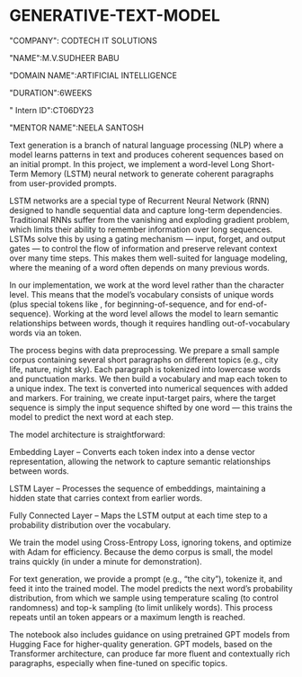 # GENERATIVE-TEXT-MODEL

"COMPANY": CODTECH IT SOLUTIONS

"NAME":M.V.SUDHEER BABU

"DOMAIN NAME":ARTIFICIAL INTELLIGENCE

"DURATION":6WEEKS

" Intern ID":CT06DY23

"MENTOR NAME":NEELA SANTOSH

Text generation is a branch of natural language processing (NLP) where a model learns patterns in text and produces coherent sequences based on an initial prompt. In this project, we implement a word-level Long Short-Term Memory (LSTM) neural network to generate coherent paragraphs from user-provided prompts.

LSTM networks are a special type of Recurrent Neural Network (RNN) designed to handle sequential data and capture long-term dependencies. Traditional RNNs suffer from the vanishing and exploding gradient problem, which limits their ability to remember information over long sequences. LSTMs solve this by using a gating mechanism — input, forget, and output gates — to control the flow of information and preserve relevant context over many time steps. This makes them well-suited for language modeling, where the meaning of a word often depends on many previous words.

In our implementation, we work at the word level rather than the character level. This means that the model’s vocabulary consists of unique words (plus special tokens like <pad>, <bos> for beginning-of-sequence, and <eos> for end-of-sequence). Working at the word level allows the model to learn semantic relationships between words, though it requires handling out-of-vocabulary words via an <unk> token.

The process begins with data preprocessing. We prepare a small sample corpus containing several short paragraphs on different topics (e.g., city life, nature, night sky). Each paragraph is tokenized into lowercase words and punctuation marks. We then build a vocabulary and map each token to a unique index. The text is converted into numerical sequences with added <bos> and <eos> markers. For training, we create input-target pairs, where the target sequence is simply the input sequence shifted by one word — this trains the model to predict the next word at each step.

The model architecture is straightforward:

Embedding Layer – Converts each token index into a dense vector representation, allowing the network to capture semantic relationships between words.

LSTM Layer – Processes the sequence of embeddings, maintaining a hidden state that carries context from earlier words.

Fully Connected Layer – Maps the LSTM output at each time step to a probability distribution over the vocabulary.

We train the model using Cross-Entropy Loss, ignoring <pad> tokens, and optimize with Adam for efficiency. Because the demo corpus is small, the model trains quickly (in under a minute for demonstration).

For text generation, we provide a prompt (e.g., “the city”), tokenize it, and feed it into the trained model. The model predicts the next word’s probability distribution, from which we sample using temperature scaling (to control randomness) and top-k sampling (to limit unlikely words). This process repeats until an <eos> token appears or a maximum length is reached.

The notebook also includes guidance on using pretrained GPT models from Hugging Face for higher-quality generation. GPT models, based on the Transformer architecture, can produce far more fluent and contextually rich paragraphs, especially when fine-tuned on specific topics.
